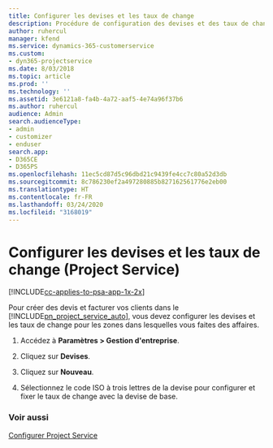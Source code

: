 ```yaml
---
title: Configurer les devises et les taux de change
description: Procédure de configuration des devises et des taux de change dans Project Service
author: ruhercul
manager: kfend
ms.service: dynamics-365-customerservice
ms.custom:
- dyn365-projectservice
ms.date: 8/03/2018
ms.topic: article
ms.prod: ''
ms.technology: ''
ms.assetid: 3e6121a8-fa4b-4a72-aaf5-4e74a96f37b6
ms.author: ruhercul
audience: Admin
search.audienceType:
- admin
- customizer
- enduser
search.app:
- D365CE
- D365PS
ms.openlocfilehash: 11ec5cd87d5c96dbd21c9439fe4cc7c80a52d3db
ms.sourcegitcommit: 8c786230ef2a497280885b827162561776e2eb00
ms.translationtype: HT
ms.contentlocale: fr-FR
ms.lasthandoff: 03/24/2020
ms.locfileid: "3168019"
---
```

# <a name="set-up-currencies-and-exchange-rates-project-service"></a>Configurer les devises et les taux de change (Project Service)

[!INCLUDE[cc-applies-to-psa-app-1x-2x](../includes/cc-applies-to-psa-app-1x-2x.md)]

Pour créer des devis et facturer vos clients dans le [!INCLUDE[pn_project_service_auto](../includes/pn-project-service-auto.md)], vous devez configurer les devises et les taux de change pour les zones dans lesquelles vous faites des affaires.  
  
1.  Accédez à **Paramètres > Gestion d'entreprise**.  
  
2.  Cliquez sur **Devises**.  
  
3.  Cliquez sur **Nouveau**.  
  
4.  Sélectionnez le code ISO à trois lettres de la devise pour configurer et fixer le taux de change avec la devise de base.  
  
### <a name="see-also"></a>Voir aussi  
 [Configurer Project Service](../project-service/configure.md)
